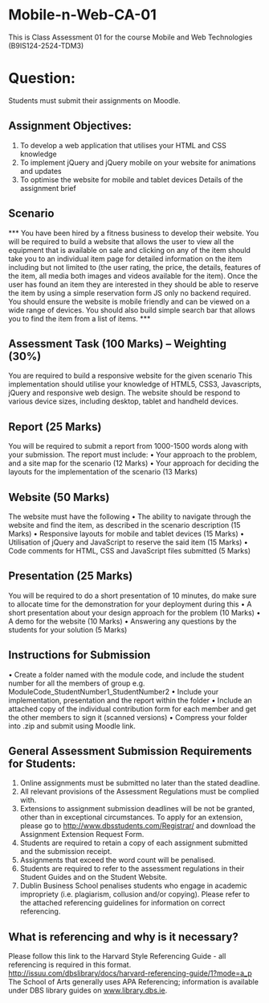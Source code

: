 # Mobile-n-Web-CA-01
This is Class Assessment 01 for the course Mobile and Web Technologies (B9IS124-2524-TDM3)

# Question:
Students must submit their assignments on Moodle.
## Assignment Objectives:
1. To develop a web application that utilises your HTML and CSS knowledge
2. To implement jQuery and jQuery mobile on your website for animations and updates
3. To optimise the website for mobile and tablet devices
Details of the assignment brief
## Scenario
*** You have been hired by a fitness business to develop their website. You will be required to
build a website that allows the user to view all the equipment that is available on sale and
clicking on any of the item should take you to an individual item page for detailed
information on the item including but not limited to (the user rating, the price, the details,
features of the item, all media both images and videos available for the item). Once the user
has found an item they are interested in they should be able to reserve the item by using a
simple reservation form JS only no backend required.
You should ensure the website is mobile friendly and can be viewed on a wide range of
devices. You should also build simple search bar that allows you to find the item from a list of
items. ***

## Assessment Task (100 Marks) – Weighting (30%)
You are required to build a responsive website for the given scenario
This implementation should utilise your knowledge of HTML5, CSS3, Javascripts, jQuery and
responsive web design. The website should be respond to various device sizes, including
desktop, tablet and handheld devices.

## Report (25 Marks)
You will be required to submit a report from 1000-1500 words along with your submission.
The report must include:
• Your approach to the problem, and a site map for the scenario (12 Marks)
• Your approach for deciding the layouts for the implementation of the scenario (13 Marks)

## Website (50 Marks)
The website must have the following
• The ability to navigate through the website and find the item, as described in the scenario description (15 Marks)
• Responsive layouts for mobile and tablet devices (15 Marks)
• Utilisation of jQuery and JavaScript to reserve the said item (15 Marks)
• Code comments for HTML, CSS and JavaScript files submitted (5 Marks)

## Presentation (25 Marks)
You will be required to do a short presentation of 10 minutes, do make sure to allocate time
for the demonstration for your deployment during this
• A short presentation about your design approach for the problem (10 Marks)
• A demo for the website (10 Marks)
• Answering any questions by the students for your solution (5 Marks)
## Instructions for Submission
• Create a folder named with the module code, and include the student number for all the members of group e.g. ModuleCode_StudentNumber1_StudentNumber2
• Include your implementation, presentation and the report within the folder
• Include an attached copy of the individual contribution form for each member and get the other members to sign it (scanned versions)
• Compress your folder into .zip and submit using Moodle link.

## General Assessment Submission Requirements for Students:
1. Online assignments must be submitted no later than the stated deadline.
2. All relevant provisions of the Assessment Regulations must be complied with.
3. Extensions to assignment submission deadlines will be not be granted, other than in exceptional circumstances. To apply for an extension, please go to http://www.dbsstudents.com/Registrar/ and download the Assignment Extension Request Form.
4. Students are required to retain a copy of each assignment submitted and the submission receipt.
5. Assignments that exceed the word count will be penalised.
6. Students are required to refer to the assessment regulations in their Student Guides and on the Student Website.
7. Dublin Business School penalises students who engage in academic impropriety (i.e. plagiarism, collusion and/or copying). Please refer to the attached referencing guidelines for information on correct referencing.
## What is referencing and why is it necessary?
Please follow this link to the Harvard Style Referencing Guide - all referencing is required in this format.
http://issuu.com/dbslibrary/docs/harvard-referencing-guide/1?mode=a_p
The School of Arts generally uses APA Referencing; information is available under DBS library guides on www.library.dbs.ie. 
